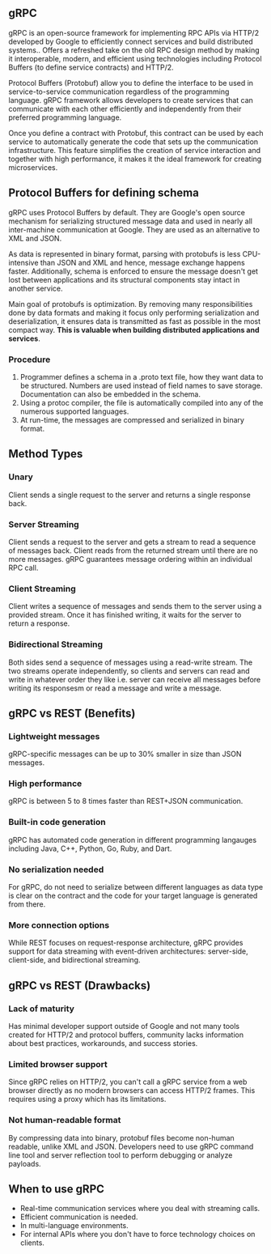 ## gRPC

gRPC is an open-source framework for implementing RPC APIs via HTTP/2 developed by Google to efficiently connect services and build distributed systems.. Offers a refreshed take on the old RPC design method by making it interoperable, modern, and efficient using technologies including Protocol Buffers (to define service contracts) and HTTP/2.

Protocol Buffers (Protobuf) allow you to define the interface to be used in service-to-service communication regardless of the programming language. gRPC framework allows developers to create services that can communicate with each other efficiently and independently from their preferred programming language.

Once you define a contract with Protobuf, this contract can be used by each service to automatically generate the code that sets up the communication infrastructure. This feature simplifies the creation of service interaction and together with high performance, it makes it the ideal framework for creating microservices.

## Protocol Buffers for defining schema

gRPC uses Protocol Buffers by default. They are Google's open source mechanism for serializing structured message data and used in nearly all inter-machine communication at Google. They are used as an alternative to XML and JSON.

As data is represented in binary format, parsing with protobufs is less CPU-intensive than JSON and XML and hence, message exchange happens faster. Additionally, schema is enforced to ensure the message doesn't get lost between applications and its structural components stay intact in another service.

Main goal of protobufs is optimization. By removing many responsibilities done by data formats and making it focus only performing serialization and deserialization, it ensures data is transmitted as fast as possible in the most compact way. **This is valuable when building distributed applications and services**.

### Procedure

1. Programmer defines a schema in a .proto text file, how they want data to be structured. Numbers are used instead of field names to save storage. Documentation can also be embedded in the schema.
2. Using a protoc compiler, the file is automatically compiled into any of the numerous supported languages.
3. At run-time, the messages are compressed and serialized in binary format.

## Method Types

### Unary

Client sends a single request to the server and returns a single response back.

### Server Streaming

Client sends a request to the server and gets a stream to read a sequence of messages back. Client reads from the returned stream until there are no more messages. gRPC guarantees message ordering within an individual RPC call.

### Client Streaming

Client writes a sequence of messages and sends them to the server using a provided stream. Once it has finished writing, it waits for the server to return a response.

### Bidirectional Streaming

Both sides send a sequence of messages using a read-write stream. The two streams operate independently, so clients and servers can read and write in whatever order they like i.e. server can receive all messages before writing its responsesm or read a message and write a message.

## gRPC vs REST (Benefits)

### Lightweight messages

gRPC-specific messages can be up to 30% smaller in size than JSON messages.

### High performance

gRPC is between 5 to 8 times faster than REST+JSON communication.

### Built-in code generation

gRPC has automated code generation in different programming langauges including Java, C++, Python, Go, Ruby, and Dart.

### No serialization needed

For gRPC, do not need to serialize between different languages as data type is clear on the contract and the code for your target language is generated from there.

### More connection options

While REST focuses on request-response architecture, gRPC provides support for data streaming with event-driven architectures: server-side, client-side, and bidirectional streaming.

## gRPC vs REST (Drawbacks)

### Lack of maturity

Has minimal developer support outside of Google and not many tools created for HTTP/2 and protocol buffers, community lacks information about best practices, workarounds, and success stories.

### Limited browser support

Since gRPC relies on HTTP/2, you can't call a gRPC service from a web browser directly as no modern browsers can access HTTP/2 frames. This requires using a proxy which has its limitations.

### Not human-readable format

By compressing data into binary, protobuf files become non-human readable, unlike XML and JSON. Developers need to use gRPC command line tool and server reflection tool to perform debugging or analyze payloads.

## When to use gRPC

- Real-time communication services where you deal with streaming calls.
- Efficient communication is needed.
- In multi-language environments.
- For internal APIs where you don't have to force technology choices on clients.
